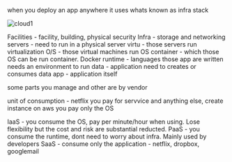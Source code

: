 
when you deploy an app anywhere it uses whats known as infra stack

![cloud1](https://user-images.githubusercontent.com/57456345/216286229-f28acf84-c9a0-4db9-b819-a00b5fa91c18.JPG)

Facilities - facility, building, physical security
Infra - storage and networking
servers - need to run in a physical server
virtu - those servers run virtualization
O/S - those virtual machines run OS
container - which those OS can be run container. Docker
runtime - languages those app are written needs an environment to run
data - application need to creates or consumes data
app - application itself


some parts you manage and other are by vendor

unit of consumption - netflix you pay for servvice and anything else, create instance on aws you pay only the OS

IaaS - you consume the OS, pay per minute/hour when using. Lose flexibility but the cost and risk are substantial reducted.
PaaS - you consume the  runtime, dont need to worry about infra. Mainly used by developers
SaaS - consume only the application - netflix, dropbox, googlemail

